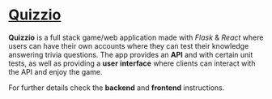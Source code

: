 # <u>Quizzio</u>

**Quizzio** is a full stack game/web application made with *Flask* & *React* where users can have their own accounts where they can test their knowledge answering trivia questions. The app provides an **API** and with certain unit tests, as well as providing a **user** **interface** where clients can interact with the API and enjoy the game.

For further details check the **backend** and **frontend** instructions.